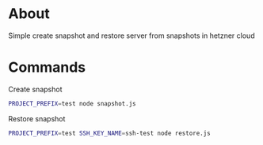 # About
Simple create snapshot and restore server from snapshots in hetzner cloud

# Commands
Create snapshot
```sh
PROJECT_PREFIX=test node snapshot.js
```

Restore snapshot
```sh
PROJECT_PREFIX=test SSH_KEY_NAME=ssh-test node restore.js
```